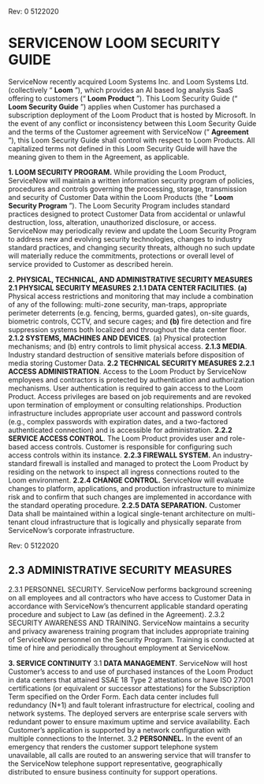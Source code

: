 Rev: 0 5122020 

# SERVICENOW LOOM SECURITY GUIDE 

ServiceNow recently acquired Loom Systems Inc. and Loom Systems Ltd. (collectively “ **Loom** ”), which provides an AI based log analysis SaaS offering to customers (“ **Loom Product** ”). This Loom Security Guide (“ **Loom Security Guide** ”) applies when Customer has purchased a subscription deployment of the Loom Product that is hosted by Microsoft. In the event of any conflict or inconsistency between this Loom Security Guide and the terms of the Customer agreement with ServiceNow (“ **Agreement** ”), this Loom Security Guide shall control with respect to Loom Products. All capitalized terms not defined in this Loom Security Guide will have the meaning given to them in the Agreement, as applicable. 

**1. LOOM SECURITY PROGRAM.** While providing the Loom Product, ServiceNow will maintain a written     information security program of policies, procedures and controls governing the processing, storage,     transmission and security of Customer Data within the Loom Products (the “ **Loom Security Program** ”). The     Loom Security Program includes standard practices designed to protect Customer Data from accidental or     unlawful destruction, loss, alteration, unauthorized disclosure, or access. ServiceNow may periodically     review and update the Loom Security Program to address new and evolving security technologies, changes     to industry standard practices, and changing security threats, although no such update will materially     reduce the commitments, protections or overall level of service provided to Customer as described herein. 

**2. PHYSICAL, TECHNICAL, AND ADMINISTRATIVE SECURITY MEASURES**     **2.1 PHYSICAL SECURITY MEASURES**        **2.1.1 DATA CENTER FACILITIES**. **(a)** Physical access restrictions and monitoring that may include a           combination of any of the following: multi-zone security, man-traps, appropriate perimeter           deterrents (e.g. fencing, berms, guarded gates), on-site guards, biometric controls, CCTV, and           secure cages; and **(b)** fire detection and fire suppression systems both localized and           throughout the data center floor.        **2.1.2 SYSTEMS, MACHINES AND DEVICES**. (a) Physical protection mechanisms; and (b) entry           controls to limit physical access.        **2.1.3 MEDIA**. Industry standard destruction of sensitive materials before disposition of media           storing Customer Data.     **2.2 TECHNICAL SECURITY MEASURES**        **2.2.1 ACCESS ADMINISTRATION**. Access to the Loom Product by ServiceNow employees and           contractors is protected by authentication and authorization mechanisms. User           authentication is required to gain access to the Loom Product. Access privileges are based           on job requirements and are revoked upon termination of employment or consulting           relationships. Production infrastructure includes appropriate user account and password           controls (e.g., complex passwords with expiration dates, and a two-factored authenticated           connection) and is accessible for administration.        **2.2.2 SERVICE ACCESS CONTROL**. The Loom Product provides user and role-based access           controls. Customer is responsible for configuring such access controls within its instance.        **2.2.3 FIREWALL SYSTEM.** An industry-standard firewall is installed and managed to protect the           Loom Product by residing on the network to inspect all ingress connections routed to the           Loom environment.        **2.2.4 CHANGE CONTROL.** ServiceNow will evaluate changes to platform, applications, and           production infrastructure to minimize risk and to confirm that such changes are           implemented in accordance with the standard operating procedure.        **2.2.5 DATA SEPARATION.** Customer Data shall be maintained within a logical single-tenant           architecture on multi-tenant cloud infrastructure that is logically and physically separate           from ServiceNow’s corporate infrastructure. 


Rev: 0 5122020 

## 2.3 ADMINISTRATIVE SECURITY MEASURES 

 2.3.1 PERSONNEL SECURITY. ServiceNow performs background screening on all employees and all contractors who have access to Customer Data in accordance with ServiceNow’s thencurrent applicable standard operating procedure and subject to Law (as defined in the Agreement). 2.3.2 SECURITY AWARENESS AND TRAINING. ServiceNow maintains a security and privacy awareness training program that includes appropriate training of ServiceNow personnel on the Security Program. Training is conducted at time of hire and periodically throughout employment at ServiceNow. 

**3. SERVICE CONTINUITY**     3.1 **DATA MANAGEMENT**. ServiceNow will host Customer’s access to and use of purchased instances        of the Loom Product in data centers that attained SSAE 18 Type 2 attestations or have ISO 27001        certifications (or equivalent or successor attestations) for the Subscription Term specified on the        Order Form. Each data center includes full redundancy (N+1) and fault tolerant infrastructure for        electrical, cooling and network systems. The deployed servers are enterprise scale servers with        redundant power to ensure maximum uptime and service availability. Each Customer’s application        is supported by a network configuration with multiple connections to the Internet.     3.2 **PERSONNEL.** In the event of an emergency that renders the customer support telephone system        unavailable, all calls are routed to an answering service that will transfer to the ServiceNow        telephone support representative, geographically distributed to ensure business continuity for        support operations. 



